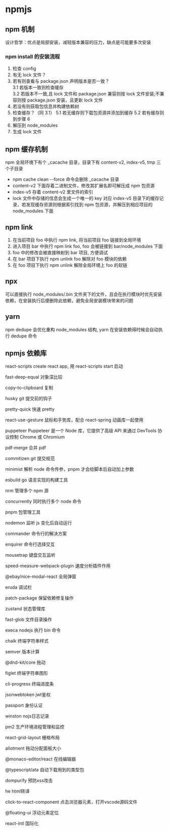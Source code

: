 # npmjs

## npm 机制

设计哲学：优点是局部安装，减轻版本兼容的压力，缺点是可能要多次安装

### npm install 的安装流程

1. 检查 config
2. 有无 lock 文件？
3. 若有则查看与 package.json 声明版本是否一致？  
   3.1 若版本一致则检查缓存  
   3.2 若版本不一致,且 lock 文件和 package.json 兼容则按 lock 文件安装;不兼容则按 package.json 安装，且更新 lock 文件
4. 若没有则获取包信息并构建依赖树
5. 检查缓存？（同 3.1）
   5.1 若无缓存则下载包资源并添加到缓存
   5.2 若有缓存则到步骤 6
6. 解压到 node_modules
7. 生成 lock 文件

## npm 缓存机制

npm 全局环境下有个 \_cacache 目录，目录下有 content-v2, index-v5, tmp 三个子目录

- npm cache clean --force 命令会删除 \_cacache 目录
- content-v2 下面存着二进制文件，修改其扩展名即可解压成 npm 包资源
- index-v5 存着 content-v2 里文件的索引
- lock 文件中存储的信息会生成一个唯一的 key 对应 index-v5 目录下的缓存记录，若发现缓存资源则根据索引找到 npm 包资源，并解压到相应项目的 node_modules 下面

## npm link

1. 在当前项目 foo 中执行 npm link, 将当前项目 foo 链接到全局环境
2. 进入项目 bar 中执行 npm link foo, foo 会被链接到 bar/node_modules 下面
3. foo 中的修改会被直接映射到 bar 项目, 方便调试
4. 在 bar 项目下执行 npm unlink foo 解除对 foo 模块的依赖
5. 在 foo 项目下执行 npm unlink 解除全局环境上 foo 的软链

## npx

可以直接执行 node_modules/.bin 文件夹下的文件，且会在执行模块时优先安装依赖，在安装执行后便删除此依赖，避免全局安装模块带来的问题

## yarn

npm dedupe 会优化重构 node_modules 结构, yarn 在安装依赖得时候会自动执行 dedupe 命令

## npmjs 依赖库

react-scripts create react app, 用 react-scripts start 启动

fast-deep-equal 对象深比较

copy-to-clipboard 复制

husky git 提交前的钩子

pretty-quick 快速 pretty

react-use-gesture 鼠标和手势库，配合 react-spring 动画库一起使用

puppeteer Puppeteer 是一个 Node 库，它提供了高级 API 来通过 DevTools 协议控制 Chrome 或 Chromium

pdf-merge 合并 pdf

commitizen git 提交规范

minimist 解析 node 命令传参，pnpm 才会给脚本后自动加上参数

esbuild go 语言实现的构建工具

nrm 管理多个 npm 源

concurrently 同时执行多个 node 命令

pnpm 包管理工具

nodemon 监听 js 变化后自动运行

commander 命令行的解决方案

enquirer 命令行选择交互

mousetrap 键盘交互监听

speed-measure-webpack-plugin 速度分析插件作用

@ebay/nice-modal-react 全局弹窗

eruda 调试栏

patch-package 保留依赖修复操作

zustand 状态管理库

fast-glob 文件目录操作

execa nodejs 执行 bin 命令

chalk 终端字符串样式

semver 版本计算

@dnd-kit/core  拖动

figlet 终端字符串图形

cli-progress  终端进度条

jsonwebtoken  jwt鉴权

passport      身份认证

winston       nojs日志记录

pm2           生产环境进程管理和监控

react-grid-layout  栅格布局

allotment     拖动分配面板大小

@monaco-editor/react 在线编辑器

@typescript/ata   自动下载用到的类型包

dompurify     预防xss攻击

he            html转译

click-to-react-component  点击浏览器元素，打开vscode源码文件

@floating-ui  浮动元素定位

react-intl    国际化

